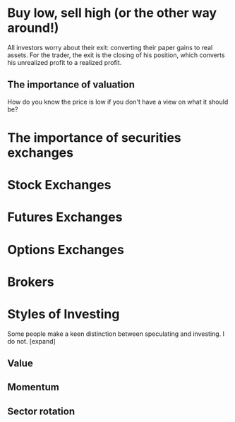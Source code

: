 # Buy low, sell high (or the other way around!)

All investors worry about their exit: converting their paper gains to real assets. For the trader, the exit is the closing of his position, which converts his unrealized profit to a realized profit.

 <!---
 this is a note.
 --->

## The importance of valuation

How do you know the price is low if you don't have a view on what it should be?

# The importance of securities exchanges

# Stock Exchanges


# Futures Exchanges

# Options Exchanges

# Brokers

# Styles of Investing

Some people make a keen distinction between speculating and investing. I do not. [expand]

## Value

## Momentum 

## Sector rotation




